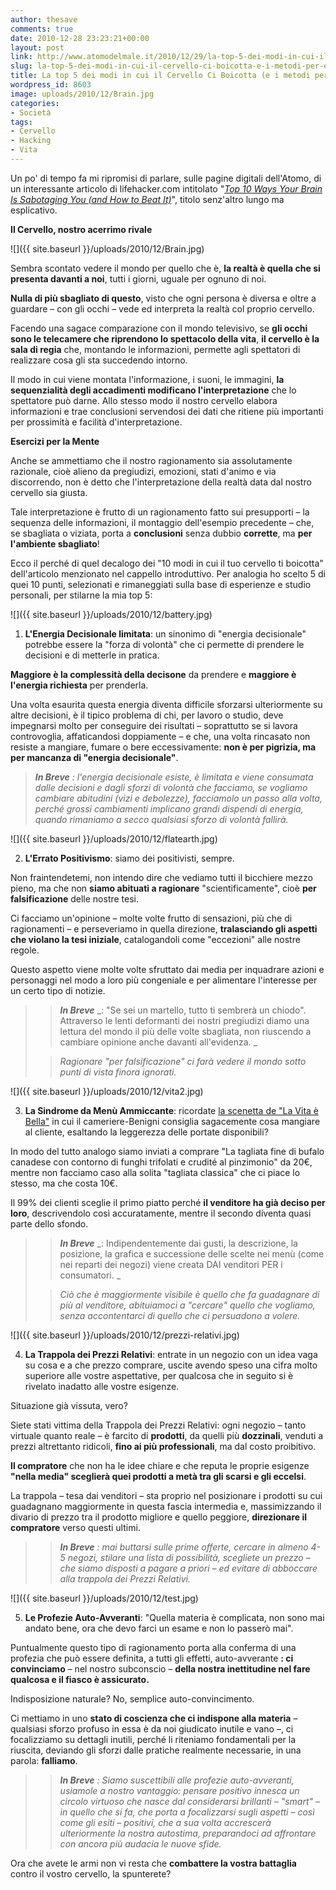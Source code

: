 ```yaml
---
author: thesave
comments: true
date: 2010-12-28 23:23:21+00:00
layout: post
link: http://www.atomodelmale.it/2010/12/29/la-top-5-dei-modi-in-cui-il-cervello-ci-boicotta-e-i-metodi-per-evitarlo/
slug: la-top-5-dei-modi-in-cui-il-cervello-ci-boicotta-e-i-metodi-per-evitarlo
title: La top 5 dei modi in cui il Cervello Ci Boicotta (e i metodi per evitarlo)
wordpress_id: 8603
image: uploads/2010/12/Brain.jpg
categories:
- Società
tags:
- Cervello
- Hacking
- Vita
---
```


Un po' di tempo fa mi ripromisi di parlare, sulle pagine digitali dell'Atomo, di un interessante articolo di lifehacker.com intitolato "_[Top 10 Ways Your Brain Is Sabotaging You (and How to Beat It)](http://lifehacker.com/5611547/top-10-ways-your-brain-is-sabotaging-you-and-how-to-beat-it)_", titolo senz'altro lungo ma esplicativo.

**Il Cervello, nostro acerrimo rivale**

![]({{ site.baseurl }}/uploads/2010/12/Brain.jpg)

Sembra scontato vedere il mondo per quello che è, **la realtà è quella che si presenta davanti a noi**, tutti i giorni, uguale per ognuno di noi.

**Nulla di più sbagliato di questo**, visto che ogni persona è diversa e oltre a guardare – con gli occhi – vede ed interpreta la realtà col proprio cervello.

Facendo una sagace comparazione con il mondo televisivo, se **gli occhi sono le telecamere che riprendono lo spettacolo della vita**, **il cervello è la sala di regia** che, montando le informazioni, permette agli spettatori di realizzare cosa gli sta succedendo intorno.

Il modo in cui viene montata l'informazione, i suoni, le immagini, **la sequenzialità degli accadimenti modificano l'interpretazione** che lo spettatore può darne. Allo stesso modo il nostro cervello elabora informazioni e trae conclusioni servendosi dei dati che ritiene più importanti per prossimità e facilità d'interpretazione.

**Esercizi per la Mente**

Anche se ammettiamo che il nostro ragionamento sia assolutamente razionale, cioè alieno da pregiudizi, emozioni, stati d'animo e via discorrendo, non è detto che l'interpretazione della realtà data dal nostro cervello sia giusta.

Tale interpretazione è frutto di un ragionamento fatto sui presupporti – la sequenza delle informazioni, il montaggio dell'esempio precedente – che, se sbagliata o viziata, porta a **conclusioni** senza dubbio **corrette**, ma **per l'ambiente sbagliato**!

Ecco il perché di quel decalogo dei "10 modi in cui il tuo cervello ti boicotta" dell'articolo menzionato nel cappello introduttivo. Per analogia ho scelto 5 di quei 10 punti, selezionati e rimaneggiati sulla base di esperienze e studio personali, per stilarne la mia top 5:

![]({{ site.baseurl }}/uploads/2010/12/battery.jpg)

1. **L'Energia Decisionale limitata**: un sinonimo di "energia decisionale" potrebbe essere la "forza di volontà" che ci permette di prendere le decisioni e di metterle in pratica.

**Maggiore è la complessità della decisone** da prendere e **maggiore è l'energia richiesta** per prenderla.

Una volta esaurita questa energia diventa difficile sforzarsi ulteriormente su altre decisioni, è il tipico problema di chi, per lavoro o studio, deve impegnarsi molto per conseguire dei risultati – soprattutto se si lavora controvoglia, affaticandosi doppiamente – e che, una volta rincasato non resiste a mangiare, fumare o bere eccessivamente: **non è per pigrizia, ma per mancanza di "energia decisionale"**.

> **_In Breve_** _: l'energia decisionale esiste, è limitata e viene consumata dalle decisioni e dagli sforzi di volontà che facciamo, se vogliamo cambiare abitudini (vizi e debolezze), facciamolo un passo alla volta, perché grossi cambiamenti implicano grandi dispendi di energia, quando rimaniamo a secco qualsiasi sforzo di volontà fallirà._
 
![]({{ site.baseurl }}/uploads/2010/12/flatearth.jpg)

2. **L'Errato Positivismo**: siamo dei positivisti, sempre.

Non fraintendetemi, non intendo dire che vediamo tutti il bicchiere mezzo pieno, ma che non **siamo abituati a ragionare** "scientificamente", cioè **per falsificazione** delle nostre tesi.

Ci facciamo un'opinione – molte volte frutto di sensazioni, più che di ragionamenti – e perseveriamo in quella direzione, **tralasciando gli aspetti che violano la tesi iniziale**, catalogandoli come "eccezioni" alle nostre regole.

Questo aspetto viene molte volte sfruttato dai media per inquadrare azioni e personaggi nel modo a loro più congeniale e per alimentare l'interesse per un certo tipo di notizie.

<blockquote>

> 
> **_In Breve_** _: "Se sei un martello, tutto ti sembrerà un chiodo". Attraverso le lenti deformanti dei nostri pregiudizi diamo una lettura del mondo il più delle volte sbagliata, non riuscendo a cambiare opinione anche davanti all'evidenza. _
> 
> 

> 
> _Ragionare "per falsificazione" ci farà vedere il mondo sotto punti di vista finora ignorati._
> 
> 
</blockquote>

![]({{ site.baseurl }}/uploads/2010/12/vita2.jpg)

3. **La Sindrome da Menù Ammiccante**: ricordate [la scenetta de "La Vita è Bella"](http://www.youtube.com/watch?v=slJTi1pil9k&feature=related) in cui il cameriere-Benigni consiglia sagacemente cosa mangiare al cliente, esaltando la leggerezza delle portate disponibili?

In modo del tutto analogo siamo inviati a comprare "La tagliata fine di bufalo canadese con contorno di funghi trifolati e crudité al pinzimonio" da 20€, mentre non facciamo caso alla solita "tagliata classica" che ci piace lo stesso, ma che costa 10€.

Il 99% dei clienti sceglie il primo piatto perché **il venditore ha già deciso per loro**, descrivendolo così accuratamente, mentre il secondo diventa quasi parte dello sfondo.

<blockquote>

> 
> **_In Breve_** _: Indipendentemente dai gusti, la descrizione, la posizione, la grafica e successione delle scelte nei menù (come nei reparti dei negozi) viene creata DAI venditori PER i consumatori. _
> 
> 

> 
> _Ciò che è maggiormente visibile è quello che fa guadagnare di più al venditore, abituiamoci a "cercare" quello che vogliamo, senza accontentarci di quello che ci persuadono a volere._
> 
> 
</blockquote>

![]({{ site.baseurl }}/uploads/2010/12/prezzi-relativi.jpg)

4. **La Trappola dei Prezzi Relativi**: entrate in un negozio con un idea vaga su cosa e a che prezzo comprare, uscite avendo speso una cifra molto superiore alle vostre aspettative, per qualcosa che in seguito si è rivelato inadatto alle vostre esigenze.

Situazione già vissuta, vero?

Siete stati vittima della Trappola dei Prezzi Relativi: ogni negozio – tanto virtuale quanto reale – è farcito di **prodotti**, da quelli più **dozzinali**, venduti a prezzi altrettanto ridicoli, **fino ai più professionali**, ma dal costo proibitivo.

**Il compratore** che non ha le idee chiare e che reputa le proprie esigenze **"nella media" sceglierà quei prodotti a metà tra gli scarsi e gli eccelsi**.

La trappola – tesa dai venditori – sta proprio nel posizionare i prodotti su cui guadagnano maggiormente in questa fascia intermedia e, massimizzando il divario di prezzo tra il prodotto migliore e quello peggiore, **direzionare il compratore** verso questi ultimi.

<blockquote>

> 
> **_In Breve_** _: mai buttarsi sulle prime offerte, cercare in almeno 4-5 negozi, stilare una lista di possibilità, scegliete un prezzo – che siamo disposti a pagare a priori – ed evitare di abboccare alla trappola dei Prezzi Relativi._
> 
> 
</blockquote>

![]({{ site.baseurl }}/uploads/2010/12/test.jpg)

5. **Le Profezie Auto-Avveranti**: "Quella materia è complicata, non sono mai andato bene, ora che devo farci un esame e non lo passerò mai".

Puntualmente questo tipo di ragionamento porta alla conferma di una profezia che può essere definita, a tutti gli effetti, auto-avverante **: ci convinciamo** – nel nostro subconscio – **della nostra inettitudine nel fare qualcosa e il fiasco è assicurato.**

Indisposizione naturale? No, semplice auto-convincimento.

Ci mettiamo in uno **stato di coscienza che ci indispone alla materia** – qualsiasi sforzo profuso in essa è da noi giudicato inutile e vano –, ci focalizziamo su dettagli inutili, perché li riteniamo fondamentali per la riuscita, deviando gli sforzi dalle pratiche realmente necessarie, in una parola: **falliamo**.

<blockquote>

> 
> **_In Breve_** _: Siamo suscettibili alle profezie auto-avveranti, usiamole a nostro vantaggio: pensare positivo innesca un circolo virtuoso che nasce dal considerarsi brillanti – "smart" – in quello che si fa, che porta a focalizzarsi sugli aspetti – così come gli esiti – positivi, che a sua volta accrescerà ulteriormente la nostra autostima, preparandoci ad affrontare con ancora più audacia le nuove sfide._
> 
> 
</blockquote>

Ora che avete le armi non vi resta che **combattere la vostra battaglia** contro il vostro cervello, la spunterete?
